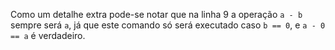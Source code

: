 Como um detalhe extra pode-se notar que na linha 9 a operação ```a - b``` sempre será ```a```, já que este comando só será executado caso ```b == 0```,  e  ```a - 0 == a``` é verdadeiro.

